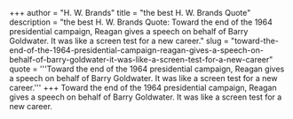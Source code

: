 +++
author = "H. W. Brands"
title = "the best H. W. Brands Quote"
description = "the best H. W. Brands Quote: Toward the end of the 1964 presidential campaign, Reagan gives a speech on behalf of Barry Goldwater. It was like a screen test for a new career."
slug = "toward-the-end-of-the-1964-presidential-campaign-reagan-gives-a-speech-on-behalf-of-barry-goldwater-it-was-like-a-screen-test-for-a-new-career"
quote = '''Toward the end of the 1964 presidential campaign, Reagan gives a speech on behalf of Barry Goldwater. It was like a screen test for a new career.'''
+++
Toward the end of the 1964 presidential campaign, Reagan gives a speech on behalf of Barry Goldwater. It was like a screen test for a new career.
